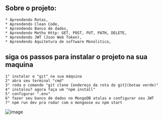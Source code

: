 ## Sobre o projeto:
    * Aprendendo Rotas,
    * Aprendendo Clean Code,
    * Aprendendo Banco de dados,
    * Aprendendo Metho Http: GET, POST, PUT, PATH, DELETE,
    * Aprendendo JWT (Json Web Token),
    * Aprendendo Aquitetura de software Monolitico,

## siga os passos para instalar o projeto na sua maquina

    1° instalar o "git" na sua máquina
    2° abra seu terminal "cmd"
    3° roda o comando "git clone {endereço da rota do git}(botao verde)"
    4° instalou? agora faça um "npm install"
    5° configurar ".env"
    6° fazer seu banco de dados no MongoDB atalas e configurar seu JWT
    7° npm run dev pra rodar com o mongoose ou npm start
    
   ![image](https://github.com/JonatasSilva01/breackingNews/assets/62606709/872d19ac-f9db-414a-8d2b-22844626be8f)
